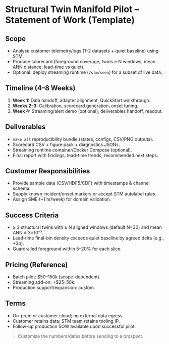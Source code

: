 # Structural Twin Manifold Pilot – Statement of Work (Template)

## Scope
- Analyse customer telemetry/logs (1–2 datasets + quiet baseline) using STM.
- Produce scorecard (foreground coverage, twins ≥ N windows, mean ANN distance, lead-time vs quiet).
- Optional: deploy streaming runtime (`/stm/seen`) for a subset of live data.

## Timeline (4–8 Weeks)
1. **Week 1:** Data handoff, adapter alignment, QuickStart walkthrough.
2. **Weeks 2–3:** Calibration, scorecard generation, onset tuning.
3. **Week 4:** Streaming/alert demo (optional), deliverables handoff, readout.

## Deliverables
- `make all` reproducibility bundle (states, configs, CSV/PNG outputs).
- Scorecard CSV + figure pack + diagnostics JSONs.
- Streaming runtime container/Docker Compose (optional).
- Final report with findings, lead-time trends, recommended next steps.

## Customer Responsibilities
- Provide sample data (CSV/HDF5/CDF) with timestamps & channel schema.
- Supply known incident/onset markers or accept STM autolabel rules.
- Assign SME (~1 hr/week) for domain validation.

## Success Criteria
- ≥ 2 structural twins with ≥ N aligned windows (default N=30) and mean ANN ≤ 3×10⁻³.
- Lead-time final-bin density exceeds quiet baseline by agreed delta (e.g., +3σ).
- Guardrailed foreground within 5–20% for each slice.

## Pricing (Reference)
- Batch pilot: $50–150k (scope-dependent).
- Streaming add-on: +$25–50k.
- Production support/expansion: custom.

## Terms
- On-prem or customer cloud; no external data egress.
- Customer retains data; STM team retains tooling IP.
- Follow-up production SOW available upon successful pilot.

> Customize the numbers/dates before sending to a prospect.

